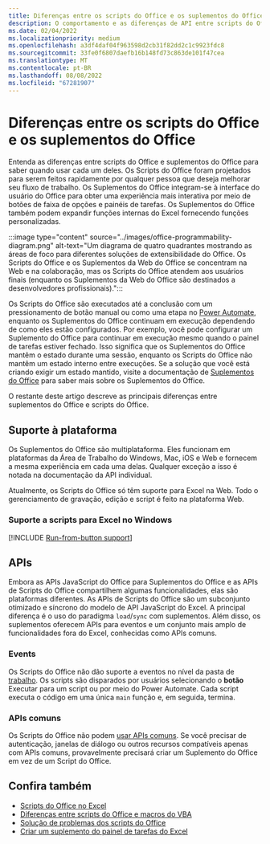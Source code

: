 ```yaml
---
title: Diferenças entre os scripts do Office e os suplementos do Office
description: O comportamento e as diferenças de API entre scripts do Office e suplementos do Office.
ms.date: 02/04/2022
ms.localizationpriority: medium
ms.openlocfilehash: a3df4daf04f963598d2cb31f82dd2c1c9923fdc8
ms.sourcegitcommit: 33fe0f6807daefb16b148fd73c863de101f47cea
ms.translationtype: MT
ms.contentlocale: pt-BR
ms.lasthandoff: 08/08/2022
ms.locfileid: "67281907"
---
```

# <a name="differences-between-office-scripts-and-office-add-ins"></a>Diferenças entre os scripts do Office e os suplementos do Office

Entenda as diferenças entre scripts do Office e suplementos do Office para saber quando usar cada um deles. Os Scripts do Office foram projetados para serem feitos rapidamente por qualquer pessoa que deseja melhorar seu fluxo de trabalho. Os Suplementos do Office integram-se à interface do usuário do Office para obter uma experiência mais interativa por meio de botões de faixa de opções e painéis de tarefas. Os Suplementos do Office também podem expandir funções internas do Excel fornecendo funções personalizadas.

:::image type="content" source="../images/office-programmability-diagram.png" alt-text="Um diagrama de quatro quadrantes mostrando as áreas de foco para diferentes soluções de extensibilidade do Office. Os Scripts do Office e os Suplementos da Web do Office se concentram na Web e na colaboração, mas os Scripts do Office atendem aos usuários finais (enquanto os Suplementos da Web do Office são destinados a desenvolvedores profissionais).":::

Os Scripts do Office são executados até a conclusão com um pressionamento de botão manual ou como uma etapa no [Power Automate](https://flow.microsoft.com/), enquanto os Suplementos do Office continuam em execução dependendo de como eles estão configurados. Por exemplo, você pode configurar um Suplemento do Office para continuar em execução mesmo quando o painel de tarefas estiver fechado. Isso significa que os Suplementos do Office mantêm o estado durante uma sessão, enquanto os Scripts do Office não mantêm um estado interno entre execuções. Se a solução que você está criando exigir um estado mantido, visite a documentação de [Suplementos do Office](/office/dev/add-ins) para saber mais sobre os Suplementos do Office.

O restante deste artigo descreve as principais diferenças entre suplementos do Office e scripts do Office.

## <a name="platform-support"></a>Suporte à plataforma

Os Suplementos do Office são multiplataforma. Eles funcionam em plataformas da Área de Trabalho do Windows, Mac, iOS e Web e fornecem a mesma experiência em cada uma delas. Qualquer exceção a isso é notada na documentação da API individual.

Atualmente, os Scripts do Office só têm suporte para Excel na Web. Todo o gerenciamento de gravação, edição e script é feito na plataforma Web.

### <a name="script-support-for-excel-on-windows"></a>Suporte a scripts para Excel no Windows

[!INCLUDE [Run-from-button support](../includes/run-from-button-desktop-support.md)]

## <a name="apis"></a>APIs

Embora as APIs JavaScript do Office para Suplementos do Office e as APIs de Scripts do Office compartilhem algumas funcionalidades, elas são plataformas diferentes. As APIs de Scripts do Office são um subconjunto otimizado e síncrono do modelo de API JavaScript do Excel. A principal diferença é o uso do paradigma `load`/`sync` com suplementos. Além disso, os suplementos oferecem APIs para eventos e um conjunto mais amplo de funcionalidades fora do Excel, conhecidas como APIs comuns.

### <a name="events"></a>Events

Os Scripts do Office não dão suporte a eventos no nível da pasta de [trabalho](/office/dev/add-ins/excel/excel-add-ins-events). Os scripts são disparados por usuários selecionando o **botão** Executar para um script ou por meio do Power Automate. Cada script executa o código em uma única `main` função e, em seguida, termina.

### <a name="common-apis"></a>APIs comuns

Os Scripts do Office não podem [usar APIs comuns](/javascript/api/office). Se você precisar de autenticação, janelas de diálogo ou outros recursos compatíveis apenas com APIs comuns, provavelmente precisará criar um Suplemento do Office em vez de um Script do Office.

## <a name="see-also"></a>Confira também

- [Scripts do Office no Excel](../overview/excel.md)
- [Diferenças entre scripts do Office e macros do VBA](vba-differences.md)
- [Solução de problemas dos scripts do Office](../testing/troubleshooting.md)
- [Criar um suplemento do painel de tarefas do Excel](/office/dev/add-ins/quickstarts/excel-quickstart-jquery)
